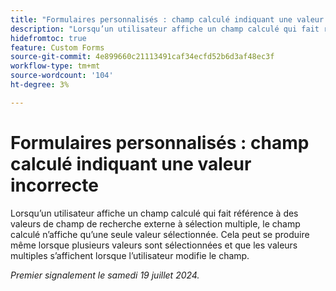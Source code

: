 ```yaml
---
title: "Formulaires personnalisés : champ calculé indiquant une valeur incorrecte"
description: "Lorsqu’un utilisateur affiche un champ calculé qui fait référence à des valeurs de champ de recherche externe à sélection multiple, le champ calculé n’affiche qu’une seule valeur sélectionnée. Cela peut se produire même lorsque plusieurs valeurs sont sélectionnées et que les valeurs multiples s’affichent lorsque l’utilisateur modifie le champ."
hidefromtoc: true
feature: Custom Forms
source-git-commit: 4e899660c21113491caf34ecfd52b6d3af48ec3f
workflow-type: tm+mt
source-wordcount: '104'
ht-degree: 3%

---
```



# Formulaires personnalisés : champ calculé indiquant une valeur incorrecte

Lorsqu’un utilisateur affiche un champ calculé qui fait référence à des valeurs de champ de recherche externe à sélection multiple, le champ calculé n’affiche qu’une seule valeur sélectionnée. Cela peut se produire même lorsque plusieurs valeurs sont sélectionnées et que les valeurs multiples s’affichent lorsque l’utilisateur modifie le champ.

_Premier signalement le samedi 19 juillet 2024._
